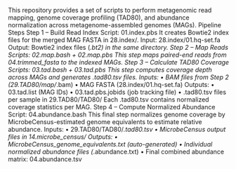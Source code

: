 This repository provides a set of scripts to perform metagenomic read mapping, genome coverage profiling (TAD80), and abundance normalization across metagenome-assembled genomes (MAGs).
Pipeline Steps
Step 1 – Build Read Index
Script: 01.index.pbs
It creates Bowtie2 index files for the merged MAG FASTA in 28.index/.
Input: 28.index/01.hq-set.fa
Output: Bowtie2 index files (*.bt2) in the same directory.
Step 2 – Map Reads
Scripts: 02.map.bash + 02.map.pbs
This step maps paired-end reads from 04.trimmed_fasta to the indexed MAGs.
Step 3 – Calculate TAD80 Coverage
Scripts: 03.tad.bash + 03.tad.pbs
This step computes coverage depth across MAGs and generates .tad80.tsv files.
Inputs: 
•	BAM files from Step 2 (29.TAD80/map/*.bam)
•	MAG FASTA (28.index/01.hq-set.fa)
Outputs:
•	03.tad.list (MAG IDs)
•	03.tad.pbs.jobids (job tracking file)
•	.tad80.tsv files per sample in 29.TAD80/TAD80/
Each .tad80.tsv contains normalized coverage statistics per MAG.
Step 4 – Compute Normalized Abundance
Script: 04.abundance.bash
This final step normalizes genome coverage by MicrobeCensus-estimated genome equivalents to estimate relative abundance.
Inputs:
•	29.TAD80/TAD80/*.tad80.tsv
•	MicrobeCensus output files in 14.microbe_census/
Outputs:
•	MicrobeCensus_genome_equivalents.txt (auto-generated)
•	Individual normalized abundance files (*.abundance.txt)
•	Final combined abundance matrix: 04.abundance.tsv

